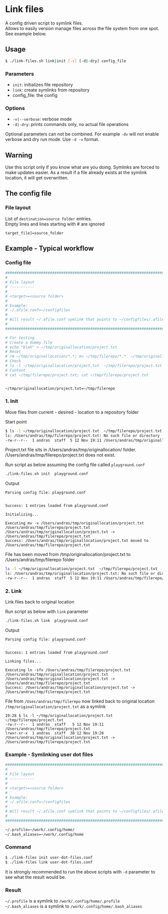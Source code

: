 # Link files

A config driven script to symlink files.<br>
Allows to easily version manage files across the file system from one spot. See example below.

## Usage

```sh
$ ./link-files.sh link|init [-v] [-d|-dry] config_file
```
### Parameters
- `init`: initializes  file repository
- `link`: create symlinks from repository
- config_file: the config <br>

### Options
- `-v|--verbose`: verbose mode
- `-d|-dry`: prints commands only, no actual file operations

Optional parameters can not be combined. For example `-dv` will not enable verbose and dry run mode. Use `-d -v` format.

## Warning

Use this script only if you know what are you doing. Symlinks are forced to make updates easier. As a result if a file already exists at the symlink location, it will get overwritten.

## The config file

### File layout

List of `destination=source folder` entries.<br>
Empty lines and lines starting with # are ignored

``target_file]=source_folder``

## Example - Typical workflow


### Config file
```sh
################################################################################
#                                                                              #
# File layout                                                                  #
# -----------                                                                  #
#                                                                              #
# <target>=<source folder>                                                     #
#                                                                              #
# Example:                                                                     #
# ~/.afile.conf=~/configfiles                                                  #
#                                                                              #
# Will result ~/.afile.conf symlink that points to ~/configfiles/.afile.conf   #
#                                                                              #
################################################################################

# For testing
# Create a dummy file
# echo "blah" > ~/tmp/originallocation/project.txt
# Reset
# rm ~/tmp/originallocation/*.*; mv ~/tmp/filerepo/*.*  ~/tmp/originallocation/
# Check
# ls -l ~/tmp/originallocation/project.txt  ~/tmp/filerepo/project.txt
# Content
# cat ~/tmp/filerepo/project.txt; cat ~/tmp/filerepo/project.txt


~/tmp/originallocation/project.txt=~/tmp/filerepo
```

### 1. Init
Move files from current - desired - location to a repository folder

Start point
```sh
$ ls -l ~/tmp/originallocation/project.txt  ~/tmp/filerepo/project.txt
ls: /Users/andras/tmp/filerepo/project.txt: No such file or directory
-rw-r--r--  1 andras  staff  5 12 Nov 19:11 /Users/andras/tmp/originallocation/project.txt
```

Project.txt file sits in /Users/andras/tmp/originallocation/ folder.  /Users/andras/tmp/filerepo/project.txt does not exist.

Run script as below assuming the config file called `playground.conf`
```sh
./link-files.sh init  playground.conf

```

Output

```
Parsing config file: playground.conf


Success: 1 entries loaded from playground.conf

Initializing...

Executing mv -v /Users/andras/tmp/originallocation/project.txt /Users/andras/tmp/filerepo/project.txt
/Users/andras/tmp/originallocation/project.txt -> /Users/andras/tmp/filerepo/project.txt
Success: /Users/andras/tmp/originallocation/project.txt moved to /Users/andras/tmp/filerepo/project.txt
```

File has been moved from /tmp/originallocation/project.txt to /Users/andras/tmp/filerepo folder

```sh
ls -l ~/tmp/originallocation/project.txt  ~/tmp/filerepo/project.txt
ls: /Users/andras/tmp/originallocation/project.txt: No such file or directory
-rw-r--r--  1 andras  staff  5 12 Nov 19:11 /Users/andras/tmp/filerepo/project.txt
```

### 2. Link
Link files back to original location

Run script as below with `link` parameter
```sh
./link-files.sh link  playground.conf

```

Output
```
Parsing config file: playground.conf


Success: 1 entries loaded from playground.conf

Linking files...

Executing ln -sfv /Users/andras/tmp/filerepo/project.txt /Users/andras/tmp/originallocation/project.txt
/Users/andras/tmp/originallocation/project.txt -> /Users/andras/tmp/filerepo/project.txt
Success: /Users/andras/tmp/originallocation/project.txt -> /Users/andras/tmp/filerepo/project.txt
```

File from `/Uses/andras/tmp/filerepo` now linked back to original location `/tmp/originallocation/project.txt` as a symlink

```
19:28 $ ls -l ~/tmp/originallocation/project.txt  ~/tmp/filerepo/project.txt
-rw-r--r--  1 andras  staff   5 12 Nov 19:11 /Users/andras/tmp/filerepo/project.txt
lrwxr-xr-x  1 andras  staff  38 12 Nov 19:28 /Users/andras/tmp/originallocation/project.txt -> /Users/andras/tmp/filerepo/project.txt
```

### Example - Symlinking user dot files

```sh
################################################################################
#                                                                              #
# File layout                                                                  #
# -----------                                                                  #
#                                                                              #
# <target>=<source folder>                                                     #
#                                                                              #
# Example:                                                                     #
# ~/.afile.conf=~/configfiles                                                  #
#                                                                              #
# Will result ~/.afile.conf symlink that points to ~/configfiles/.afile.conf   #
#                                                                              #
################################################################################

~/.profile=~/work/.config/home/
~/.bash_aliases=~/work/.config/home

```

### Command

```sh
$ ./link-files init user-dot-files.conf
$ ./link-files link user-dot-files.conf
```

It is strongly recommended to run the above scripts with `-d` parameter to see what the result would be.

### Result
`~/.profile` is a symlink to `/work/.config/home/.profile` <br>
`~/.bash_aliases` is a symlink to `/work/.config/home/.bash_aliases`
